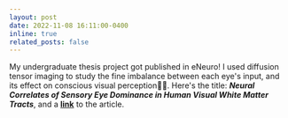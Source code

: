 ```yaml
---
layout: post
date: 2022-11-08 16:11:00-0400
inline: true
related_posts: false
---
```


My undergraduate thesis project got published in eNeuro! I used diffusion tensor imaging to study the fine imbalance between each eye's input, and its effect on conscious visual perception👀🧠. Here's the title: **_Neural Correlates of Sensory Eye Dominance in Human Visual White Matter Tracts_**, and a [**link**](https://www.eneuro.org/content/9/6/ENEURO.0232-22.2022.abstract) to the article.
